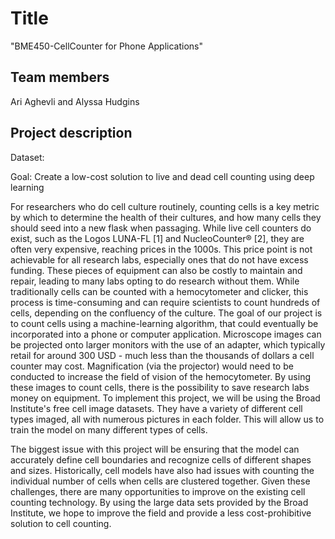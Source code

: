 # Title
  "BME450-CellCounter for Phone Applications"

## Team members
  Ari Aghevli and Alyssa Hudgins

## Project description

  Dataset: 

  Goal: Create a low-cost solution to live and dead cell counting using deep learning

  For researchers who do cell culture routinely, counting cells is a key metric by which to determine the health of their cultures, and how many cells they should seed into a new flask when passaging. While live cell counters do exist, such as the Logos LUNA-FL [1]  and NucleoCounter® [2], they are often very expensive, reaching prices in the 1000s. This price point is not achievable for all research labs, especially ones that do not have excess funding. These pieces of equipment can also be costly to maintain and repair, leading to many labs opting to do research without them. While traditionally cells can be counted with a hemocytometer and clicker, this process is time-consuming and can require scientists to count hundreds of cells, depending on the confluency of the culture.
The goal of our project is to count cells using a machine-learning algorithm, that could eventually be incorporated into a phone or computer application. Microscope images can be projected onto larger monitors with the use of an adapter, which typically retail for around 300 USD - much less than the thousands of dollars a cell counter may cost. Magnification (via the projector) would need to be conducted to increase the field of vision of the hemocytometer. By using these images to count cells, there is the possibility to save research labs money on equipment.
To implement this project, we will be using the Broad Institute's free cell image datasets. They have a variety of different cell types imaged, all with numerous pictures in each folder. This will allow us to train the model on many different types of cells.

The biggest issue with this project will be ensuring that the model can accurately define cell boundaries and recognize cells of different shapes and sizes. Historically, cell models have also had issues with counting the individual number of cells when cells are clustered together. Given these challenges, there are many opportunities to improve on the existing cell counting technology. By using the large data sets provided by the Broad Institute, we hope to improve the field and provide a less cost-prohibitive solution to cell counting.
  
